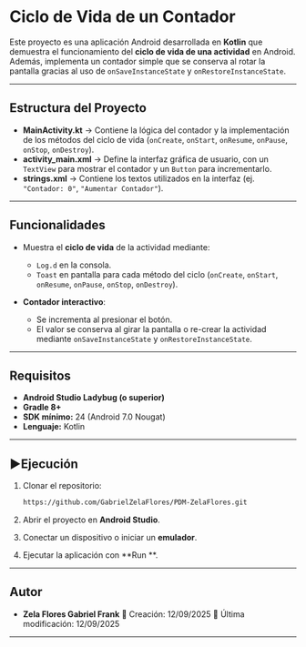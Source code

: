 # Ciclo de Vida de un Contador

Este proyecto es una aplicación Android desarrollada en **Kotlin** que demuestra el funcionamiento del **ciclo de vida de una actividad** en Android.
Además, implementa un contador simple que se conserva al rotar la pantalla gracias al uso de `onSaveInstanceState` y `onRestoreInstanceState`.

---

## Estructura del Proyecto

* **MainActivity.kt** → Contiene la lógica del contador y la implementación de los métodos del ciclo de vida (`onCreate`, `onStart`, `onResume`, `onPause`, `onStop`, `onDestroy`).
* **activity\_main.xml** → Define la interfaz gráfica de usuario, con un `TextView` para mostrar el contador y un `Button` para incrementarlo.
* **strings.xml** → Contiene los textos utilizados en la interfaz (ej. `"Contador: 0"`, `"Aumentar Contador"`).

---

## Funcionalidades

* Muestra el **ciclo de vida** de la actividad mediante:

  * `Log.d` en la consola.
  * `Toast` en pantalla para cada método del ciclo (`onCreate`, `onStart`, `onResume`, `onPause`, `onStop`, `onDestroy`).
* **Contador interactivo**:

  * Se incrementa al presionar el botón.
  * El valor se conserva al girar la pantalla o re-crear la actividad mediante `onSaveInstanceState` y `onRestoreInstanceState`.

---

## Requisitos

* **Android Studio Ladybug (o superior)**
* **Gradle 8+**
* **SDK mínimo:** 24 (Android 7.0 Nougat)
* **Lenguaje:** Kotlin

---

## ▶Ejecución

1. Clonar el repositorio:

   ```bash
   https://github.com/GabrielZelaFlores/PDM-ZelaFlores.git
   ```
2. Abrir el proyecto en **Android Studio**.
3. Conectar un dispositivo o iniciar un **emulador**.
4. Ejecutar la aplicación con **Run **.

---

## Autor

* **Zela Flores Gabriel Frank**
  📅 Creación: 12/09/2025
  🔄 Última modificación: 12/09/2025

---

